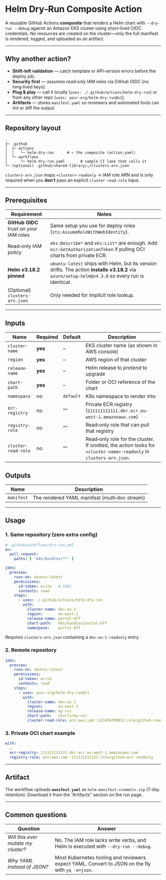 # Helm Dry‑Run Composite Action

A reusable GitHub Actions **composite** that renders a Helm chart with `--dry-run --debug` against an Amazon EKS cluster using short‑lived OIDC credentials. No resources are created on the cluster—only the full manifest is rendered, logged, and uploaded as an artifact.

---

## Why another action?

* **Shift‑left validation** — catch template or API‑version errors before the deploy job.
* **Security first** — assumes *read‑only* IAM roles via GitHub OIDC (no long‑lived keys).
* **Plug & play** — call it locally (`uses: ./.github/actions/helm-dry-run`) or from any other repo (`uses: your‑org/helm-dry-run@v1`).
* **Artifacts** — stores `manifest.yaml` so reviewers and automated tools can lint or diff the output.

---

## Repository layout

```text
.
├─ .github
│  ├─ actions
│  │   └─ helm-dry-run      # ← the composite (action.yaml)
│  └─ workflows
│      └─ helm-dry-run.yaml       # sample CI lane that calls it
└─ (optional) .github/shared-library/…/clusters-arn.json
```

*`clusters-arn.json`* maps `<cluster>-readonly` → IAM role ARN and is only required when you **don’t** pass an explicit `cluster-read-role` input.

---

## Prerequisites

| Requirement                             | Notes                                                                                                               |
| --------------------------------------- | ------------------------------------------------------------------------------------------------------------------- |
| **GitHub OIDC** trust on your IAM roles | Same setup you use for deploy roles (`sts:AssumeRoleWithWebIdentity`).                                              |
| Read‑only IAM policy                    | `eks:Describe*` and `eks:List*` are enough. Add `ecr:GetAuthorizationToken` if pulling OCI charts from private ECR. |
| **Helm v3.18.2 pinned** | `ubuntu-latest` ships with Helm, but its version drifts. The action **installs v3.18.2** via `azure/setup-helm@v4.3.0` so every run is identical. |                                                               |
| (Optional) `clusters-arn.json`          | Only needed for *implicit* role lookup.                                                                             |

---

## Inputs

| Name                | Required | Default   | Description                                                                                                        |
| ------------------- | -------- | --------- | ------------------------------------------------------------------------------------------------------------------ |
| `cluster-name`      | **yes**  | –         | EKS cluster name (as shown in AWS console)                                                                         |
| `region`            | **yes**  | –         | AWS region of that cluster                                                                                         |
| `release-name`      | **yes**  | –         | Helm release to *pretend* to upgrade                                                                               |
| `chart-path`        | **yes**  | –         | Folder or OCI reference of the chart                                                                               |
| `namespace`         | no       | `default` | K8s namespace to render into                                                                                       |
| `ecr-registry`      | no       | ""        | Private ECR registry (`111111111111.dkr.ecr.eu-west-1.amazonaws.com`)                                              |
| `registry-role`     | no       | ""        | Read‑only role that can pull that registry                                                                         |
| `cluster-read-role` | no       | ""        | Read‑only role for the cluster. If omitted, the action looks for `<cluster-name>-readonly` in `clusters-arn.json`. |

## Outputs

| Name       | Description                                   |
| ---------- | --------------------------------------------- |
| `manifest` | The rendered YAML manifest (multi‑doc stream) |

---

## Usage

### 1. Same repository (zero extra config)

```yaml
# .github/workflows/dry-run.yml
on:
  pull_request:
    paths: [ 'k8s/bundles/**' ]

jobs:
  preview:
    runs-on: ubuntu-latest
    permissions:
      id-token: write   # OIDC
      contents: read
    steps:
      - uses: ./.github/actions/helm-dry-run
        with:
          cluster-name: dev-eu-1
          region:       eu-west-1
          release-name: portal-bff
          chart-path:   k8s/bundles/portal-bff
          namespace:    portal-bff
```

*Requires* `clusters-arn.json` containing a `dev-eu-1-readonly` entry.

### 2. Remote repository

```yaml
jobs:
  preview:
    runs-on: ubuntu-latest
    permissions:
      id-token: write
      contents: read
    steps:
      - uses: your-org/helm-dry-run@v1
        with:
          cluster-name: dev-eu-1
          region:       eu-west-1
          release-name: my‑svc
          chart-path:   charts/my‑svc
          cluster-read-role: arn:aws:iam::123456789012:role/github-readonly-dev-eu-1
```

### 3. Private OCI chart example

```yaml
with:
  …
  ecr-registry: 111111111111.dkr.ecr.eu-west-1.amazonaws.com
  registry-role: arn:aws:iam::111111111111:role/github-ecr-readonly
```

---

## Artifact

The workflow uploads **`manifest.yaml`** as `helm-manifest-<commit>.zip` (7‑day retention). Download it from the “Artifacts” section on the run page.

---

## Common questions

| Question                            | Answer                                                                                                      |
| ----------------------------------- | ----------------------------------------------------------------------------------------------------------- |
| *Will this ever mutate my cluster?* | No. The IAM role lacks write verbs, and Helm is executed with `--dry-run --debug`.                          |
| *Why YAML instead of JSON?*         | Most Kubernetes tooling and reviewers expect YAML. Convert to JSON on the fly with `yq -o=json`.            |

